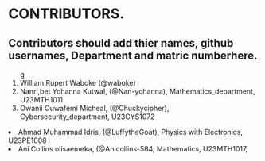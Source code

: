 # CONTRIBUTORS.
## Contributors should add thier names, github usernames, Department and matric numberhere.
<ol>g
<li>William Rupert Waboke (@waboke)
<li>Nanri,bet Yohanna Kutwal, (@Nan-yohanna), Mathematics_department, U23MTH1011</li>
<li>Owanii Ouwafemi Micheal, (@Chuckycipher), Cybersecurity_department, U23CYS1072</li>
</ol>
<li>Ahmad Muhammad Idris, (@LuffytheGoat), Physics with Electronics, U23PE1008</li>
<li>Ani Collins olisaemeka, (@Anicollins-584, Mathematics, U23MTH1017,</li>
